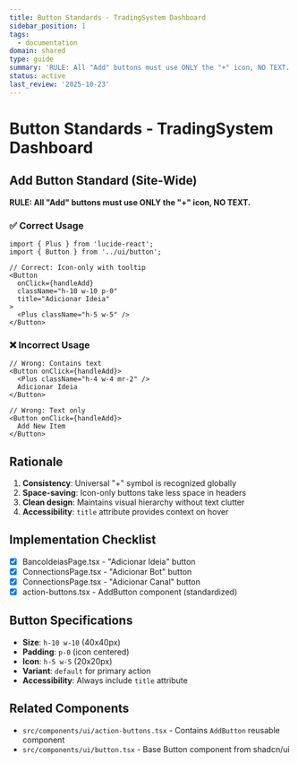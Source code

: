 ```yaml
---
title: Button Standards - TradingSystem Dashboard
sidebar_position: 1
tags:
  - documentation
domain: shared
type: guide
summary: 'RULE: All "Add" buttons must use ONLY the "+" icon, NO TEXT.'
status: active
last_review: '2025-10-23'
---
```


# Button Standards - TradingSystem Dashboard

## Add Button Standard (Site-Wide)

**RULE: All "Add" buttons must use ONLY the "+" icon, NO TEXT.**

### ✅ Correct Usage

```tsx
import { Plus } from 'lucide-react';
import { Button } from '../ui/button';

// Correct: Icon-only with tooltip
<Button
  onClick={handleAdd}
  className="h-10 w-10 p-0"
  title="Adicionar Ideia"
>
  <Plus className="h-5 w-5" />
</Button>
```

### ❌ Incorrect Usage

```tsx
// Wrong: Contains text
<Button onClick={handleAdd}>
  <Plus className="h-4 w-4 mr-2" />
  Adicionar Ideia
</Button>

// Wrong: Text only
<Button onClick={handleAdd}>
  Add New Item
</Button>
```

## Rationale

1. **Consistency**: Universal "+" symbol is recognized globally
2. **Space-saving**: Icon-only buttons take less space in headers
3. **Clean design**: Maintains visual hierarchy without text clutter
4. **Accessibility**: `title` attribute provides context on hover

## Implementation Checklist

- [x] BancoIdeiasPage.tsx - "Adicionar Ideia" button
- [x] ConnectionsPage.tsx - "Adicionar Bot" button
- [x] ConnectionsPage.tsx - "Adicionar Canal" button
- [x] action-buttons.tsx - AddButton component (standardized)

## Button Specifications

- **Size**: `h-10 w-10` (40x40px)
- **Padding**: `p-0` (icon centered)
- **Icon**: `h-5 w-5` (20x20px)
- **Variant**: `default` for primary action
- **Accessibility**: Always include `title` attribute

## Related Components

- `src/components/ui/action-buttons.tsx` - Contains `AddButton` reusable component
- `src/components/ui/button.tsx` - Base Button component from shadcn/ui
